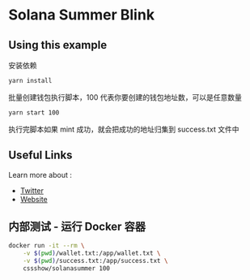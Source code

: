 # Solana Summer Blink

## Using this example

安装依赖

```sh
yarn install
```

批量创建钱包执行脚本，100 代表你要创建的钱包地址数，可以是任意数量

```sh
yarn start 100
```

执行完脚本如果 mint 成功，就会把成功的地址归集到 success.txt 文件中

## Useful Links

Learn more about :

- [Twitter](https://x.com/SolanaSummerBL)
- [Website](https://dial.to/?action=solana-action:https://launchmynft.io/api/actions/FLrFig2wJnvDw59QMKYnakA5M6v7xGPXCBy6ZXTKYve/fNhoIIyK8Bs5FuMMU7eu)


## 内部测试 - 运行 Docker 容器

```sh
docker run -it --rm \
    -v $(pwd)/wallet.txt:/app/wallet.txt \
    -v $(pwd)/success.txt:/app/success.txt \
    cssshow/solanasummer 100
```